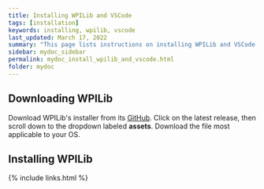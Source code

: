 ```yaml
---
title: Installing WPILib and VSCode
tags: [installation]
keywords: installing, wpilib, vscode
last_updated: March 17, 2022
summary: "This page lists instructions on installing WPILib and VSCode."
sidebar: mydoc_sidebar
permalink: mydoc_install_wpilib_and_vscode.html
folder: mydoc
---
```


## Downloading WPILib

Download WPILib's installer from its [GitHub](https://github.com/wpilibsuite/allwpilib/releases). Click on the latest release, then scroll down to the dropdown labeled **assets**. Download the file most applicable to your OS.

## Installing WPILib

{% include links.html %}